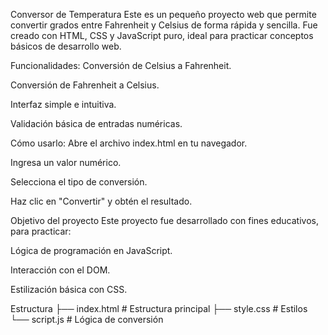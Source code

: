 Conversor de Temperatura
Este es un pequeño proyecto web que permite convertir grados entre Fahrenheit y Celsius de forma rápida y sencilla. Fue creado con HTML, CSS y JavaScript puro, ideal para practicar conceptos básicos de desarrollo web.

Funcionalidades:
Conversión de Celsius a Fahrenheit.

Conversión de Fahrenheit a Celsius.

Interfaz simple e intuitiva.

Validación básica de entradas numéricas.

Cómo usarlo:
Abre el archivo index.html en tu navegador.

Ingresa un valor numérico.

Selecciona el tipo de conversión.

Haz clic en "Convertir" y obtén el resultado.

Objetivo del proyecto
Este proyecto fue desarrollado con fines educativos, para practicar:

Lógica de programación en JavaScript.

Interacción con el DOM.

Estilización básica con CSS.

Estructura
├── index.html      # Estructura principal
├── style.css       # Estilos
└── script.js       # Lógica de conversión
